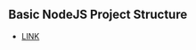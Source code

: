 ## Basic NodeJS Project Structure

- [LINK](https://github.com/ArunRawat404/Basic-Node-Project-Template)
